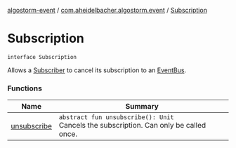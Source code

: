 [algostorm-event](../../index.md) / [com.aheidelbacher.algostorm.event](../index.md) / [Subscription](.)

# Subscription

`interface Subscription`

Allows a [Subscriber](../-subscriber.md) to cancel its subscription to an [EventBus](../-event-bus/index.md).

### Functions

| Name | Summary |
|---|---|
| [unsubscribe](unsubscribe.md) | `abstract fun unsubscribe(): Unit`<br>Cancels the subscription. Can only be called once. |
